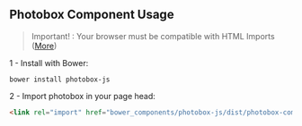Photobox Component Usage
------------------------

> Important! : Your browser must be compatible with HTML Imports ([More](http://webcomponents.org/articles/introduction-to-html-imports/))

1 - Install with Bower:
```
bower install photobox-js
```

2 - Import photobox in your page head:

```html
<link rel="import" href="bower_components/photobox-js/dist/photobox-component/photobox-js.html">
```